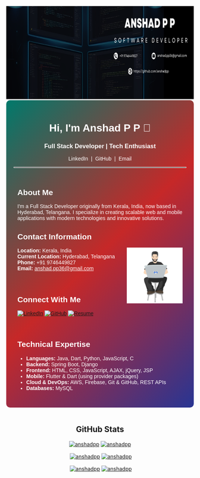 <!-- Banner Image -->
<img src="banner.png" alt="Banner" height ="250" width="100%">

<!-- Main Container -->
<div style="background: linear-gradient(135deg, #00796B, #C62828, #283593); padding: 20px; border-radius: 10px; color: #ffffff; font-family: Arial, sans-serif;">

  <!-- Header Section -->
  <h1 align="center">Hi, I'm Anshad P P 👋</h1>
  <h3 align="center">Full Stack Developer | Tech Enthusiast</h3>
  
  <!-- Social Links -->
  <p align="center" style="margin-top: 0.5rem;">
    <a href="https://in.linkedin.com/in/anshad-p-p" style="color:#ffffff; text-decoration:none;">LinkedIn</a> &nbsp;|&nbsp;
    <a href="https://github.com/anshadpp" style="color:#ffffff; text-decoration:none;">GitHub</a> &nbsp;|&nbsp;
    <a href="mailto:anshad.pp36@gmail.com" style="color:#ffffff; text-decoration:none;">Email</a>
  </p>
  
  <hr style="border: 1px solid #ffffff;">
  <!-- About Me & Contact Info -->
  <div style="text-align: left; padding: 10px;">
    <h2>About Me</h2>
    <p>
      I'm a Full Stack Developer originally from Kerala, India, now based in Hyderabad, Telangana. I specialize in creating scalable web and mobile applications with modern technologies and innovative solutions.
    </p>
    <h2>Contact Information</h2>
  <img align="right" src="man-1835.gif" alt="Developer GIF" width="150">
    <ul style="list-style-type: none; padding-left: 0;">
      <li><strong>Location:</strong> Kerala, India</li>
      <li><strong>Current Location:</strong> Hyderabad, Telangana</li>
      <li><strong>Phone:</strong> +91 9746449827</li>
      <li><strong>Email:</strong> <a href="mailto:anshad.pp36@gmail.com" style="color: #ffffff;">anshad.pp36@gmail.com</a></li>
    </ul>
  </div>

  <div style="text-align: left; padding: 10px;">
    <h2>Connect With Me</h2>
    <p>
      <a href="https://in.linkedin.com/in/anshad-p-p"><img src="https://img.shields.io/badge/LinkedIn-anshad--p--p-blue?style=flat&logo=linkedin&logoColor=white" alt="LinkedIn"></a>
      <a href="https://github.com/anshadpp"><img src="https://img.shields.io/badge/GitHub-anshadpp-red?style=flat&logo=github&logoColor=white" alt="GitHub"></a>
      <a href="https://drive.google.com/file/d/1dxC1kzfr9dc4AXD9Jy1qV5VgxwawULiz/view?usp=drive_link"><img src="https://img.shields.io/badge/Resume-View-blue?style=flat" alt="Resume"></a>
    </p>
  </div>
  <!-- Technical Expertise -->
  <div style="text-align: left; padding: 10px;">
    <h2>Technical Expertise</h2>
    <ul>
      <li><strong>Languages:</strong> Java, Dart, Python, JavaScript, C</li>
      <li><strong>Backend:</strong> Spring Boot, Django</li>
      <li><strong>Frontend:</strong> HTML, CSS, JavaScript, AJAX, jQuery, JSP</li>
      <li><strong>Mobile:</strong> Flutter & Dart (using provider packages)</li>
      <li><strong>Cloud & DevOps:</strong> AWS, Firebase, Git & GitHub, REST APIs</li>
      <li><strong>Databases:</strong> MySQL</li>
    </ul>
  </div>    
  </div>
</div>
<br>

<!-- GitHub Stats Section -->
<div align="center">
  <h2>GitHub Stats</h2>
   <p><a href="https://github.com/anshadpp#gh-dark-mode-only" target="_blank"><img align="center" src="https://github-readme-stats.vercel.app/api/top-langs/?username=anshadpp&langs_count=6&show_icon=true&layout=compact&theme=nightowl#gh-dark-mode-only" alt="anshadpp" /></a>
  <a href="https://github.com/anshadpp#gh-light-mode-only" target="_blank"><img align="center" src="https://github-readme-stats.vercel.app/api/top-langs/?username=anshadpp&langs_count=6&show_icon=true&layout=compact&theme=vue#gh-light-mode-only" alt="anshadpp" /></a>
</p>
 <p>&nbsp;<a href="https://github.com/anshadpp#gh-dark-mode-only" target="_blank"><img align="center" src="https://github-readme-stats.vercel.app/api?username=anshadpp&count_private=true&show_icons=true&theme=nightowl#gh-dark-mode-only" alt="anshadpp" /></a>
<a href="https://github.com/anshadpp#gh-light-mode-only" target="_blank"><img align="center" src="https://github-readme-stats.vercel.app/api?username=anshadpp&count_private=true&show_icons=true&theme=vue#gh-light-mode-only" alt="anshadpp" /></a>
</p> 
<p>&nbsp;<a href="https://github.com/anshadpp#gh-dark-mode-only" target="_blank"><img align="center" src="https://streak-stats.demolab.com?user=anshadpp&theme=nightowl#gh-dark-mode-only" alt="anshadpp"/></a>
<a href="https://github.com/anshadpp#gh-light-mode-only" target="_blank"><img align="center" src="https://streak-stats.demolab.com?user=anshadpp&theme=vue#gh-light-mode-only" alt="anshadpp"/></a></p>
</div>
